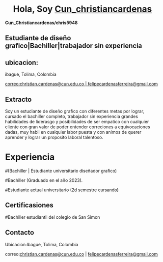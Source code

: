 <div align="center">
<h1 aling="center">Hola, Soy <a href="https://Cun_christiancardenas">Cun_christiancardenas</a> </h1>
</div>
<ing src="https://![img 1 jpn](https://github.com/user-attachments/assets/25893ddf-50bf-4a79-834b-3ebdca25f3a9)>

 #*Christian Felipe Cardenas Ferreira*

  **Cun_Christiancardenas/chris5948**
  --------------------------------------------
  <h2>Estudiante de diseño grafico|Bachiller|trabajador sin experiencia</h2>
  <h2>ubicacion:</h2><p>ibague, Tolima, Colombia</p>
  <a href="correos personales">correo:christian.cardenas@cun.edu.co | felipecardenasferreira@gmail.com</a>
  <h2>Extracto</h2>
  <p>Soy un estudiante de diseño grafico con diferentes metas por lograr, cursado el bachiller completo, trabajador 
sin experiencia grandes habilidades de liderasgo y posibilidades de ser empatico con cualquier cliente con gran valor 
de poder entender correciones a equivocaciones dadas, muy habil en cualquier labor puesta y con animos de querer 
aprender y lograr un proposito laboral talentoso.</p>
<h1>Experiencia</h1>
<p>#(Bachiller | Estudiante universitario diseñador grafico)</p>
<p>#Bachiller (Graduado en el año 2023).</p>
<p>#Estudiante actual universitario (2d semestre cursando)</p>
<h2>Certificasiones</h2>
<p>#Bachiller estudiantil del colegio de San Simon</p>
<h2>Contacto</h2>
<p>Ubicacion:Ibague, Tolima, Colombia</p>
<p>correo:<a href="correos">christian.cardenas@cun.edu.co</a> | <a href="correos">felipecardenasferreira@gmail.com</a></p>
</body>
</html>




  
  

  
  

